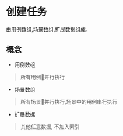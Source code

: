 # 创建任务

由用例数组,场景数组,扩展数据组成。

## 概念

- 用例数组
> 所有用例并行执行

- 场景数组
> 所有场景并行执行,场景中的用例串行执行

- 扩展数据
> 其他任意数据, 不加入索引